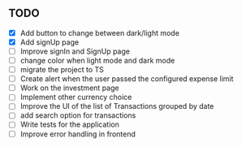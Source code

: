 ## TODO

- [x] Add button to change between dark/light mode
- [x] Add signUp page
- [ ] Improve signIn and SignUp page
- [ ] change color when light mode and dark mode
- [ ] migrate the project to TS
- [ ] Create alert when the user passed the configured expense limit
- [ ] Work on the investment page
- [ ] Implement other currency choice
- [ ] Improve the UI of the list of Transactions grouped by date
- [ ] add search option for transactions
- [ ] Write tests for the application
- [ ] Improve error handling in frontend
